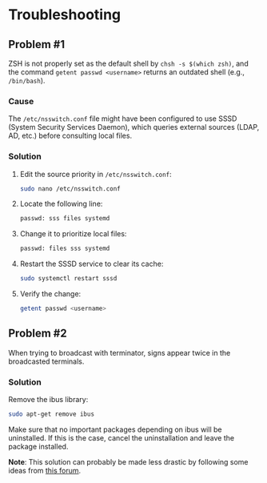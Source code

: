 # Troubleshooting

## Problem #1

ZSH is not properly set as the default shell by `chsh -s $(which zsh)`, and the command `getent passwd <username>` returns an outdated shell (e.g., `/bin/bash`).

### Cause

The `/etc/nsswitch.conf` file might have been configured to use SSSD (System Security Services Daemon), which queries external sources (LDAP, AD, etc.) before consulting local files.

### Solution

1. Edit the source priority in `/etc/nsswitch.conf`:

   ```bash
   sudo nano /etc/nsswitch.conf
   ```

2. Locate the following line:

   ```bash
   passwd: sss files systemd
   ```

3. Change it to prioritize local files:

   ```bash
   passwd: files sss systemd
   ```

4. Restart the SSSD service to clear its cache:

   ```bash
   sudo systemctl restart sssd
   ```

5. Verify the change:

   ```bash
   getent passwd <username>
   ```

## Problem #2

When trying to broadcast with terminator, signs appear twice in the broadcasted terminals.

### Solution

Remove the ibus library:

```bash
sudo apt-get remove ibus
```

Make sure that no important packages depending on ibus will be uninstalled. If this is the case, cancel the uninstallation and leave the package installed.

**Note**: This solution can probably be made less drastic by following some ideas from [this forum](https://github.com/gnome-terminator/terminator/issues/596).